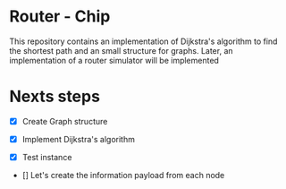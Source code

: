 # Router - Chip

This repository contains an implementation of Dijkstra's algorithm to find the shortest path and an small structure for graphs. Later, an implementation of a router simulator will be implemented


# Nexts steps

- [x] Create Graph structure 

- [x] Implement  Dijkstra's algorithm

- [x] Test instance

- [] Let's create the information payload from each node